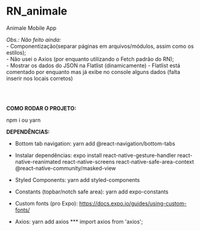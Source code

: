 # RN_animale
Animale Mobile App


*Obs.: Não feito ainda:*<br/>
		- Componentização(separar páginas em arquivos/módulos, assim como os estilos);<br/>
		- Não usei o Axios (por enquanto utilizando o Fetch padrão do RN);<br/>
		- Mostrar os dados do JSON na Flatlist (dinamicamente) - Flatlist está comentado por enquanto mas já exibe no console alguns dados (falta inserir nos locais corretos)<br/>

<br/><br/>


**COMO RODAR O PROJETO:**

npm i ou yarn


**DEPENDÊNCIAS:**

- Bottom tab navigation: 
yarn add @react-navigation/bottom-tabs

- Instalar dependências:
expo install react-native-gesture-handler react-native-reanimated react-native-screens react-native-safe-area-context @react-native-community/masked-view

- Styled Components:
yarn add styled-components

- Constants (topbar/notch safe area):
yarn add expo-constants

- Custom fonts (pro Expo):
https://docs.expo.io/guides/using-custom-fonts/

- Axios:
yarn add axios
*** import axios from 'axios';


